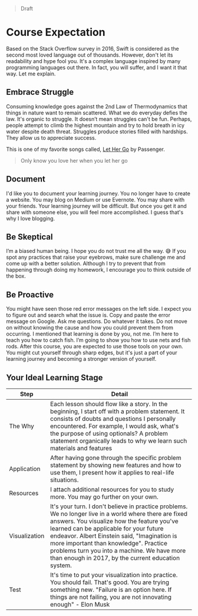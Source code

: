 > Draft


# Course Expectation
Based on the Stack Overflow survey in 2016, Swift is considered as the second most loved language out of thousands. However, don't let its readability and hype fool you. It's a complex language inspired by many programming languages out there. In fact, you will suffer, and I want it that way. Let me explain.

## Embrace Struggle
Consuming knowledge goes against the 2nd Law of Thermodynamics that things in nature want to remain scattered. What we do everyday defies the law. It's organic to struggle. It doesn’t mean struggles can't be fun. Perhaps, people attempt to climb the highest mountain and try to hold breath in icy water despite death threat. Struggles produce stories filled with hardships. They allow us to appreciate success.

This is one of my favorite songs called, [Let Her Go] by Passenger.
> Only know you love her when you let her go

[Let Her Go]: https://www.youtube.com/watch?v=RBumgq5yVrA

## Document
I'd like you to document your learning journey. You no longer have to create a website. You may blog on Medium or use Evernote. You may share with your friends. Your learning journey will be difficult. But once you get it and share with someone else, you will feel more accomplished. I guess that's why I love blogging.

## Be Skeptical
I’m a biased human being. I hope you do not trust me all the way. 😅 If you spot any practices that raise your eyebrows, make sure challenge me and come up with a better solution. Although I try to prevent that from happening through doing my homework, I encourage you to think outside of the box.

## Be Proactive
You might have seen those red error messages on the left side. I expect you to figure out and search what the issue is. Copy and paste the error message on Google. Ask me questions. Do whatever it takes. Do not move on without knowing the cause and how you could prevent them from occurring.
I mentioned that learning is done by you, not me. I’m here to teach you how to catch fish. I’m going to show you how to use nets and fish rods. After this course, you are expected to use those tools on your own. You might cut yourself through sharp edges, but it's just a part of your learning journey and becoming a stronger version of yourself.

## Your Ideal Learning Stage
| Step | Detail |
| --- | --- |
| The Why | Each lesson should flow like a story. In the beginning, I start off with a problem statement. It consists of doubts and questions I personally encountered. For example, I would ask, what's the purpose of using optionals? A problem statement organically leads to why we learn such materials and features
| Application | After having gone through the specific problem statement by showing new features and how to use them, I present how it applies to real-life situations.
| Resources | I attach additional resources for you to study more. You may go further on your own.
| Visualization | It's your turn. I don't believe in practice problems. We no longer live in a world where there are fixed answers. You visualize how the feature you've learned can be applicable for your future endeavor. Albert Einstein said, "Imagination is more important than knowledge". Practice problems turn you into a machine. We have more than enough in 2017, by the current education system.
| Test |  It's time to put your visualization into practice. You should fail. That's good. You are trying something new. "Failure is an option here. If things are not failing, you are not innovating enough" - Elon Musk
